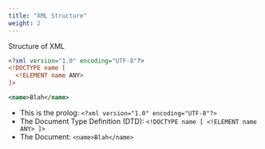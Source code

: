```yaml
---
title: "XML Structure"
weight: 2
---
```


Structure of XML

```xml
<?xml version="1.0" encoding="UTF-8"?>
<!DOCTYPE name [
  <!ELEMENT name ANY>
]>

<name>Blah</name>
```

* This is the prolog: `<?xml version="1.0" encoding="UTF-8"?>`
* The Document Type Definition (DTD): `<!DOCTYPE name [ <!ELEMENT name ANY> ]>`
* The Document: `<name>Blah</name>`
